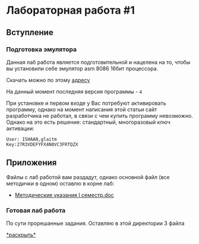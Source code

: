# Лабораторная работа #1

## Вступление

### Подготовка эмулятора

Данная лаб работа является подготовительной и нацелена на то, чтобы вы установили
себе эмулятор asm 8086 16бит процессора. 

Скачать можно по этому [адресу](https://emu8086-microprocessor-emulator.softonic.ru/)

На данный момент последняя версия программы - `4`

При установке и первом входе у Вас потребуют активировать программу, однако на момент
написания этой статьи сайт разработчика не работал, в связи с чем купить программу невозможно.
Однако на это есть решение: стандартный, многоразовый ключ активации:

```
User: ISHAAN,glaitm 
Key:27R3VDEFYFX4N0VC3FRTQZX
```

## Приложения

Файлы с лаб работой вам раздадут, однако основной файл (все методички в одном) оставлю в корне лаб:

* [Методические указания I семестр.doc](../some.doc)

### Готовая лаб работа

По сути прорешанные задания. Оставляю в этой директории 3 файла

[\*раскрыть\*](../lab1)
